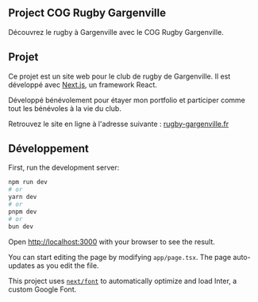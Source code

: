 ## Project COG Rugby Gargenville

Découvrez le rugby à Gargenville avec le COG Rugby Gargenville.

## Projet

Ce projet est un site web pour le club de rugby de Gargenville. Il est développé avec [Next.js](https://nextjs.org/), un framework React.

Développé bénévolement pour étayer mon portfolio et participer comme tout les bénévoles à la vie du club.

Retrouvez le site en ligne à l'adresse suivante : [rugby-gargenville.fr](https://www.rugby-gargenville.fr/)

## Développement

First, run the development server:

```bash
npm run dev
# or
yarn dev
# or
pnpm dev
# or
bun dev
```

Open [http://localhost:3000](http://localhost:3000) with your browser to see the result.

You can start editing the page by modifying `app/page.tsx`. The page auto-updates as you edit the file.

This project uses [`next/font`](https://nextjs.org/docs/basic-features/font-optimization) to automatically optimize and load Inter, a custom Google Font.
